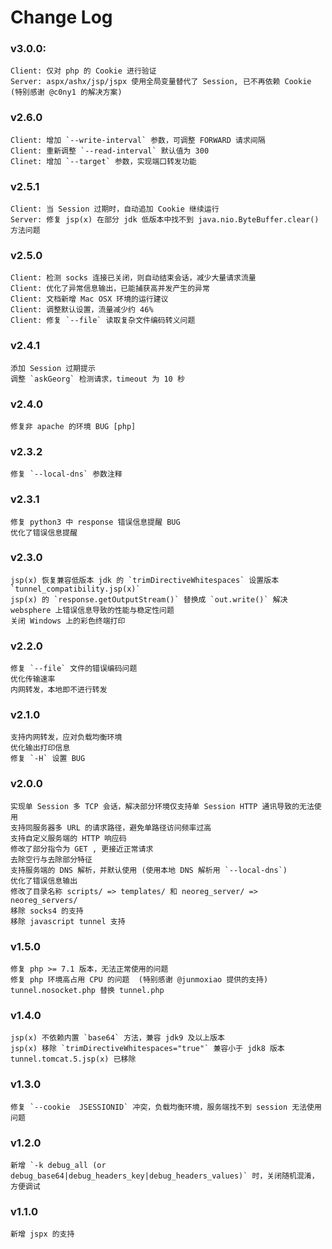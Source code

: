 # Change Log

### v3.0.0:
    Client: 仅对 php 的 Cookie 进行验证
    Server: aspx/ashx/jsp/jspx 使用全局变量替代了 Session, 已不再依赖 Cookie (特别感谢 @c0ny1 的解决方案)

### v2.6.0
    Client: 增加 `--write-interval` 参数，可调整 FORWARD 请求间隔
    Client: 重新调整 `--read-interval` 默认值为 300
    Clinet: 增加 `--target` 参数，实现端口转发功能

### v2.5.1
    Client: 当 Session 过期时，自动追加 Cookie 继续运行
    Server: 修复 jsp(x) 在部分 jdk 低版本中找不到 java.nio.ByteBuffer.clear() 方法问题

### v2.5.0
    Client: 检测 socks 连接已关闭，则自动结束会话，减少大量请求流量
    Client: 优化了异常信息输出，已能捕获高并发产生的异常
    Client: 文档新增 Mac OSX 环境的运行建议
    Client: 调整默认设置，流量减少约 46%
    Client: 修复 `--file` 读取复杂文件编码转义问题

### v2.4.1
    添加 Session 过期提示
    调整 `askGeorg` 检测请求，timeout 为 10 秒

### v2.4.0
    修复非 apache 的环境 BUG [php]

### v2.3.2
    修复 `--local-dns` 参数注释

### v2.3.1
    修复 python3 中 response 错误信息提醒 BUG
    优化了错误信息提醒

### v2.3.0
    jsp(x) 恢复兼容低版本 jdk 的 `trimDirectiveWhitespaces` 设置版本 `tunnel_compatibility.jsp(x)`
    jsp(x) 的 `response.getOutputStream()` 替换成 `out.write()` 解决 websphere 上错误信息导致的性能与稳定性问题
    关闭 Windows 上的彩色终端打印

### v2.2.0
    修复 `--file` 文件的错误编码问题
    优化传输速率
    内网转发，本地即不进行转发

### v2.1.0
    支持内网转发，应对负载均衡环境
    优化输出打印信息
    修复 `-H` 设置 BUG

### v2.0.0
    实现单 Session 多 TCP 会话，解决部分环境仅支持单 Session HTTP 通讯导致的无法使用
    支持同服务器多 URL 的请求路径，避免单路径访问频率过高
    支持自定义服务端的 HTTP 响应码
    修改了部分指令为 GET , 更接近正常请求
    去除空行与去除部分特征
    支持服务端的 DNS 解析，并默认使用 (使用本地 DNS 解析用 `--local-dns`)
    优化了错误信息输出
    修改了目录名称 scripts/ => templates/ 和 neoreg_server/ => neoreg_servers/
    移除 socks4 的支持
    移除 javascript tunnel 支持

### v1.5.0
    修复 php >= 7.1 版本，无法正常使用的问题
    修复 php 环境高占用 CPU 的问题  (特别感谢 @junmoxiao 提供的支持)
    tunnel.nosocket.php 替换 tunnel.php

### v1.4.0
    jsp(x) 不依赖内置 `base64` 方法，兼容 jdk9 及以上版本
    jsp(x) 移除 `trimDirectiveWhitespaces="true"` 兼容小于 jdk8 版本
    tunnel.tomcat.5.jsp(x) 已移除

### v1.3.0
    修复 `--cookie  JSESSIONID` 冲突，负载均衡环境，服务端找不到 session 无法使用问题

### v1.2.0
    新增 `-k debug_all (or debug_base64|debug_headers_key|debug_headers_values)` 时，关闭随机混淆，方便调试

### v1.1.0
    新增 jspx 的支持
